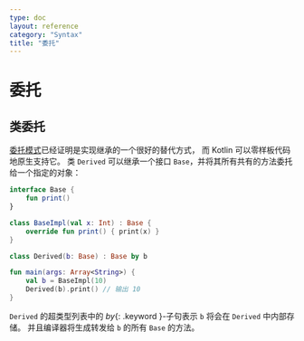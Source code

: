```yaml
---
type: doc
layout: reference
category: "Syntax"
title: "委托"
---
```


# 委托

## 类委托

[委托模式](https://zh.wikipedia.org/wiki/%E5%A7%94%E6%89%98%E6%A8%A1%E5%BC%8F)已经证明是实现继承的一个很好的替代方式，
而 Kotlin 可以零样板代码地原生支持它。
类 `Derived` 可以继承一个接口 `Base`，并将其所有共有的方法委托给一个指定的对象：

``` kotlin
interface Base {
    fun print()
}

class BaseImpl(val x: Int) : Base {
    override fun print() { print(x) }
}

class Derived(b: Base) : Base by b

fun main(args: Array<String>) {
    val b = BaseImpl(10)
    Derived(b).print() // 输出 10
}
```

`Derived` 的超类型列表中的 *by*{: .keyword }-子句表示 `b` 将会在 `Derived` 中内部存储。
并且编译器将生成转发给 `b` 的所有 `Base` 的方法。

